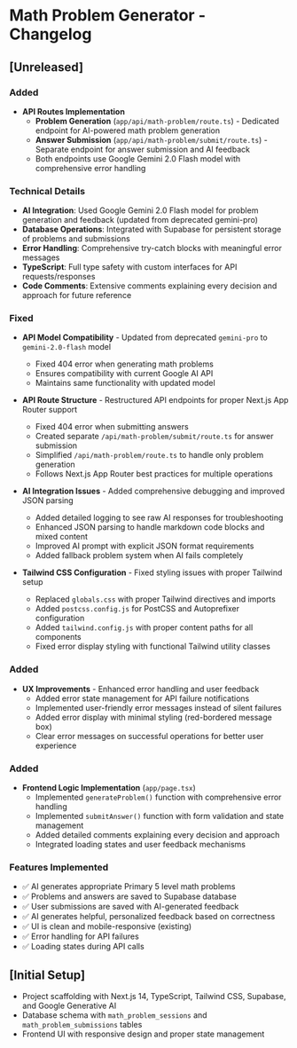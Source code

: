 # Math Problem Generator - Changelog

## [Unreleased]

### Added
- **API Routes Implementation**
  - **Problem Generation** (`app/api/math-problem/route.ts`) - Dedicated endpoint for AI-powered math problem generation
  - **Answer Submission** (`app/api/math-problem/submit/route.ts`) - Separate endpoint for answer submission and AI feedback
  - Both endpoints use Google Gemini 2.0 Flash model with comprehensive error handling

### Technical Details
- **AI Integration**: Used Google Gemini 2.0 Flash model for problem generation and feedback (updated from deprecated gemini-pro)
- **Database Operations**: Integrated with Supabase for persistent storage of problems and submissions
- **Error Handling**: Comprehensive try-catch blocks with meaningful error messages
- **TypeScript**: Full type safety with custom interfaces for API requests/responses
- **Code Comments**: Extensive comments explaining every decision and approach for future reference

### Fixed
- **API Model Compatibility** - Updated from deprecated `gemini-pro` to `gemini-2.0-flash` model
  - Fixed 404 error when generating math problems
  - Ensures compatibility with current Google AI API
  - Maintains same functionality with updated model

- **API Route Structure** - Restructured API endpoints for proper Next.js App Router support
  - Fixed 404 error when submitting answers
  - Created separate `/api/math-problem/submit/route.ts` for answer submission
  - Simplified `/api/math-problem/route.ts` to handle only problem generation
  - Follows Next.js App Router best practices for multiple operations

- **AI Integration Issues** - Added comprehensive debugging and improved JSON parsing
  - Added detailed logging to see raw AI responses for troubleshooting
  - Enhanced JSON parsing to handle markdown code blocks and mixed content
  - Improved AI prompt with explicit JSON format requirements
  - Added fallback problem system when AI fails completely

- **Tailwind CSS Configuration** - Fixed styling issues with proper Tailwind setup
  - Replaced `globals.css` with proper Tailwind directives and imports
  - Added `postcss.config.js` for PostCSS and Autoprefixer configuration
  - Added `tailwind.config.js` with proper content paths for all components
  - Fixed error display styling with functional Tailwind utility classes

### Added
- **UX Improvements** - Enhanced error handling and user feedback
  - Added error state management for API failure notifications
  - Implemented user-friendly error messages instead of silent failures
  - Added error display with minimal styling (red-bordered message box)
  - Clear error messages on successful operations for better user experience

### Added
- **Frontend Logic Implementation** (`app/page.tsx`)
  - Implemented `generateProblem()` function with comprehensive error handling
  - Implemented `submitAnswer()` function with form validation and state management
  - Added detailed comments explaining every decision and approach
  - Integrated loading states and user feedback mechanisms

### Features Implemented
- ✅ AI generates appropriate Primary 5 level math problems
- ✅ Problems and answers are saved to Supabase database
- ✅ User submissions are saved with AI-generated feedback
- ✅ AI generates helpful, personalized feedback based on correctness
- ✅ UI is clean and mobile-responsive (existing)
- ✅ Error handling for API failures
- ✅ Loading states during API calls

## [Initial Setup]
- Project scaffolding with Next.js 14, TypeScript, Tailwind CSS, Supabase, and Google Generative AI
- Database schema with `math_problem_sessions` and `math_problem_submissions` tables
- Frontend UI with responsive design and proper state management
